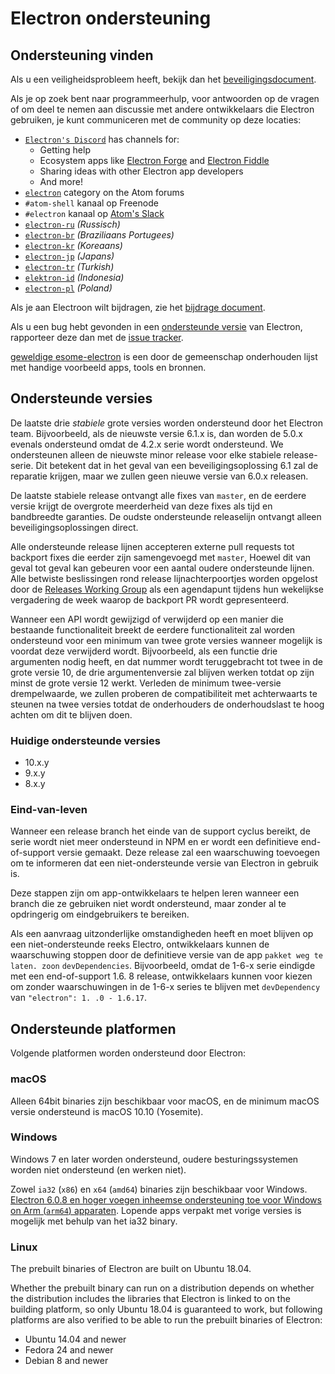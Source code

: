 # Electron ondersteuning

## Ondersteuning vinden

Als u een veiligheidsprobleem heeft, bekijk dan het [beveiligingsdocument](https://github.com/electron/electron/tree/master/SECURITY.md).

Als je op zoek bent naar programmeerhulp, voor antwoorden op de vragen of om deel te nemen aan discussie met andere ontwikkelaars die Electron gebruiken, je kunt communiceren met de community op deze locaties:
- [`Electron's Discord`](https://discord.com/invite/electron) has channels for:
  - Getting help
  - Ecosystem apps like [Electron Forge](https://github.com/electron-userland/electron-forge) and [Electron Fiddle](https://github.com/electron/fiddle)
  - Sharing ideas with other Electron app developers
  - And more!
- [`electron`](https://discuss.atom.io/c/electron) category on the Atom forums
- `#atom-shell` kanaal op Freenode
- `#electron` kanaal op [Atom's Slack](https://discuss.atom.io/t/join-us-on-slack/16638?source_topic_id=25406)
- [`electron-ru`](https://telegram.me/electron_ru) *(Russisch)*
- [`electron-br`](https://electron-br.slack.com) *(Braziliaans Portugees)*
- [`electron-kr`](https://electron-kr.github.io/electron-kr) *(Koreaans)*
- [`electron-jp`](https://electron-jp.slack.com) *(Japans)*
- [`electron-tr`](https://electron-tr.herokuapp.com) *(Turkish)*
- [`elektron-id`](https://electron-id.slack.com) *(Indonesia)*
- [`electron-pl`](https://electronpl.github.io) *(Poland)*

Als je aan Electroon wilt bijdragen, zie het [bijdrage document](https://github.com/electron/electron/blob/master/CONTRIBUTING.md).

Als u een bug hebt gevonden in een [ondersteunde versie](#supported-versions) van Electron, rapporteer deze dan met de [issue tracker](../development/issues.md).

[geweldige esome-electron](https://github.com/sindresorhus/awesome-electron) is een door de gemeenschap onderhouden lijst met handige voorbeeld apps, tools en bronnen.

## Ondersteunde versies

De laatste drie *stabiele* grote versies worden ondersteund door het Electron team. Bijvoorbeeld, als de nieuwste versie 6.1.x is, dan worden de 5.0.x evenals ondersteund omdat de 4.2.x serie wordt ondersteund.  We ondersteunen alleen de nieuwste minor release voor elke stabiele release-serie.  Dit betekent dat in het geval van een beveiligingsoplossing 6.1 zal de reparatie krijgen, maar we zullen geen nieuwe versie van 6.0.x releasen.

De laatste stabiele release ontvangt alle fixes van `master`, en de eerdere versie krijgt de overgrote meerderheid van deze fixes als tijd en bandbreedte garanties. De oudste ondersteunde releaselijn ontvangt alleen beveiligingsoplossingen direct.

Alle ondersteunde release lijnen accepteren externe pull requests tot backport fixes die eerder zijn samengevoegd met `master`, Hoewel dit van geval tot geval kan gebeuren voor een aantal oudere ondersteunde lijnen. Alle betwiste beslissingen rond release lijnachterpoortjes worden opgelost door de [Releases Working Group](https://github.com/electron/governance/tree/master/wg-releases) als een agendapunt tijdens hun wekelijkse vergadering de week waarop de backport PR wordt gepresenteerd.

Wanneer een API wordt gewijzigd of verwijderd op een manier die bestaande functionaliteit breekt de eerdere functionaliteit zal worden ondersteund voor een minimum van twee grote versies wanneer mogelijk is voordat deze verwijderd wordt. Bijvoorbeeld, als een functie drie argumenten nodig heeft, en dat nummer wordt teruggebracht tot twee in de grote versie 10, de drie argumentenversie zal blijven werken totdat op zijn minst de grote versie 12 werkt. Verleden de minimum twee-versie drempelwaarde, we zullen proberen de compatibiliteit met achterwaarts te steunen na twee versies totdat de onderhouders de onderhoudslast te hoog achten om dit te blijven doen.

### Huidige ondersteunde versies
- 10.x.y
- 9.x.y
- 8.x.y

### Eind-van-leven

Wanneer een release branch het einde van de support cyclus bereikt, de serie wordt niet meer ondersteund in NPM en er wordt een definitieve end-of-support versie gemaakt. Deze release zal een waarschuwing toevoegen om te informeren dat een niet-ondersteunde versie van Electron in gebruik is.

Deze stappen zijn om app-ontwikkelaars te helpen leren wanneer een branch die ze gebruiken niet wordt ondersteund, maar zonder al te opdringerig om eindgebruikers te bereiken.

Als een aanvraag uitzonderlijke omstandigheden heeft en moet blijven op een niet-ondersteunde reeks Electro, ontwikkelaars kunnen de waarschuwing stoppen door de definitieve versie van de app `pakket weg te laten. zoon` `devDependencies`. Bijvoorbeeld, omdat de 1-6-x serie eindigde met een end-of-support 1.6. 8 release, ontwikkelaars kunnen voor kiezen om zonder waarschuwingen in de 1-6-x series te blijven met `devDependency` van `"electron": 1. .0 - 1.6.17`.

## Ondersteunde platformen

Volgende platformen worden ondersteund door Electron:

### macOS

Alleen 64bit binaries zijn beschikbaar voor macOS, en de minimum macOS versie ondersteund is macOS 10.10 (Yosemite).

### Windows

Windows 7 en later worden ondersteund, oudere besturingssystemen worden niet ondersteund (en werken niet).

Zowel `ia32` (`x86`) en `x64` (`amd64`) binaries zijn beschikbaar voor Windows. [Electron 6.0.8 en hoger voegen inheemse ondersteuning toe voor Windows on Arm (`arm64`) apparaten](windows-arm.md). Lopende apps verpakt met vorige versies is mogelijk met behulp van het ia32 binary.

### Linux

The prebuilt binaries of Electron are built on Ubuntu 18.04.

Whether the prebuilt binary can run on a distribution depends on whether the distribution includes the libraries that Electron is linked to on the building platform, so only Ubuntu 18.04 is guaranteed to work, but following platforms are also verified to be able to run the prebuilt binaries of Electron:

* Ubuntu 14.04 and newer
* Fedora 24 and newer
* Debian 8 and newer
